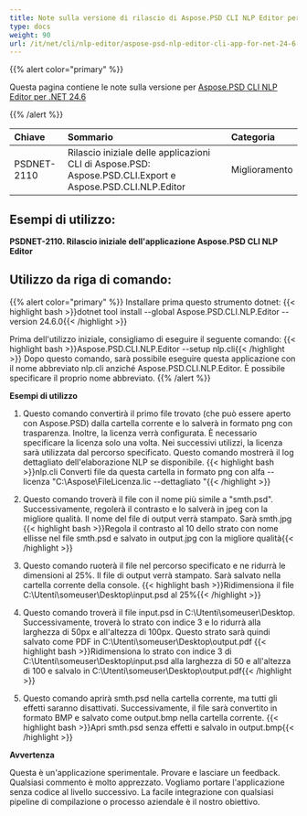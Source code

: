 ```yaml
---
title: Note sulla versione di rilascio di Aspose.PSD CLI NLP Editor per .NET 24.6
type: docs
weight: 90
url: /it/net/cli/nlp-editor/aspose-psd-nlp-editor-cli-app-for-net-24-6-release-notes/
---
```

{{% alert color="primary" %}}

Questa pagina contiene le note sulla versione per [Aspose.PSD CLI NLP Editor per .NET 24.6](https://www.nuget.org/packages/Aspose.PSD.CLI.NLP.Editor/)

{{% /alert %}}

| **Chiave**  | **Sommario**                                                                                                 | **Categoria** |
|:----------- |:------------------------------------------------------------------------------------------------------------|:-------------|
| PSDNET-2110 | Rilascio iniziale delle applicazioni CLI di Aspose.PSD: Aspose.PSD.CLI.Export e Aspose.PSD.CLI.NLP.Editor | Miglioramento |


## **Esempi di utilizzo:**

**PSDNET-2110. Rilascio iniziale dell'applicazione Aspose.PSD CLI NLP Editor**

## **Utilizzo da riga di comando:**

{{% alert color="primary" %}}
Installare prima questo strumento dotnet:
{{< highlight bash >}}dotnet tool install --global Aspose.PSD.CLI.NLP.Editor --version 24.6.0{{< /highlight >}}

Prima dell'utilizzo iniziale, consigliamo di eseguire il seguente comando:
{{< highlight bash >}}Aspose.PSD.CLI.NLP.Editor --setup nlp.cli{{< /highlight >}}
Dopo questo comando, sarà possibile eseguire questa applicazione con il nome abbreviato nlp.cli anziché Aspose.PSD.CLI.NLP.Editor. È possibile specificare il proprio nome abbreviato.
{{% /alert %}}

**Esempi di utilizzo**

1. Questo comando convertirà il primo file trovato (che può essere aperto con Aspose.PSD) dalla cartella corrente e lo salverà in formato png con trasparenza. Inoltre, la licenza verrà configurata. È necessario specificare la licenza solo una volta. Nei successivi utilizzi, la licenza sarà utilizzata dal percorso specificato. Questo comando mostrerà il log dettagliato dell'elaborazione NLP se disponibile.
{{< highlight bash >}}nlp.cli Converti file da questa cartella in formato png con alfa --licenza "C:\Aspose\FileLicenza.lic --dettagliato "{{< /highlight >}}

2. Questo comando troverà il file con il nome più simile a "smth.psd". Successivamente, regolerà il contrasto e lo salverà in jpeg con la migliore qualità. Il nome del file di output verrà stampato. Sarà smth.jpg
{{< highlight bash >}}Regola il contrasto al 10 dello strato con nome ellisse nel file smth.psd e salvato in output.jpg con la migliore qualità{{< /highlight >}}

3. Questo comando ruoterà il file nel percorso specificato e ne ridurrà le dimensioni al 25%. Il file di output verrà stampato. Sarà salvato nella cartella corrente della console.
{{< highlight bash >}}Ridimensiona il file C:\Utenti\someuser\Desktop\input.psd al 25%{{< /highlight >}}

4. Questo comando troverà il file input.psd in  C:\Utenti\someuser\Desktop\. Successivamente, troverà lo strato con indice 3 e lo ridurrà alla larghezza di 50px e all'altezza di 100px. Questo strato sarà quindi salvato come PDF in C:\Utenti\someuser\Desktop\output.pdf
{{< highlight bash >}}Ridimensiona lo strato con indice 3 di C:\Utenti\someuser\Desktop\input.psd alla larghezza di 50 e all'altezza di 100 e salvalo in C:\Utenti\someuser\Desktop\output.pdf{{< /highlight >}}

5. Questo comando aprirà smth.psd nella cartella corrente, ma tutti gli effetti saranno disattivati. Successivamente, il file sarà convertito in formato BMP e salvato come output.bmp nella cartella corrente.
{{< highlight bash >}}Apri smth.psd senza effetti e salvalo in output.bmp{{< /highlight >}}

**Avvertenza**

Questa è un'applicazione sperimentale. Provare e lasciare un feedback. Qualsiasi commento è molto apprezzato. Vogliamo portare l'applicazione senza codice al livello successivo. La facile integrazione con qualsiasi pipeline di compilazione o processo aziendale è il nostro obiettivo.
